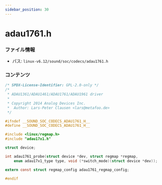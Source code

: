 ```yaml
---
sidebar_position: 30
---
```

# adau1761.h

### ファイル情報

- パス: `linux-v6.12/sound/soc/codecs/adau1761.h`

### コンテンツ

```h
/* SPDX-License-Identifier: GPL-2.0-only */
/*
 * ADAU1361/ADAU1461/ADAU1761/ADAU1961 driver
 *
 * Copyright 2014 Analog Devices Inc.
 *  Author: Lars-Peter Clausen <lars@metafoo.de>
 */

#ifndef __SOUND_SOC_CODECS_ADAU1761_H__
#define __SOUND_SOC_CODECS_ADAU1761_H__

#include <linux/regmap.h>
#include "adau17x1.h"

struct device;

int adau1761_probe(struct device *dev, struct regmap *regmap,
	enum adau17x1_type type, void (*switch_mode)(struct device *dev));

extern const struct regmap_config adau1761_regmap_config;

#endif

```
